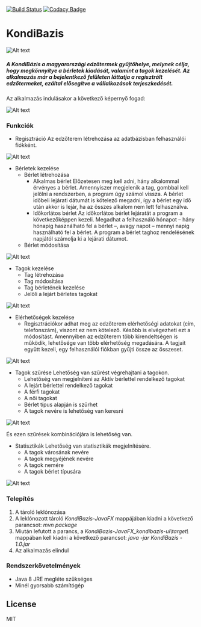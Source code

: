[![Build Status](https://travis-ci.org/bakbalazs/KondiBazis-JavaFX.svg?branch=master)](https://travis-ci.org/bakbalazs/KondiBazis-JavaFX)
[![Codacy Badge](https://api.codacy.com/project/badge/Grade/97e57c526d4b4a58bee0f7c43e131953)](https://www.codacy.com/app/bakbalazs/KondiBazis-JavaFX?utm_source=github.com&amp;utm_medium=referral&amp;utm_content=bakbalazs/KondiBazis-JavaFX&amp;utm_campaign=Badge_Grade)

# KondiBazis

![Alt text](https://github.com/bakbalazs/KondiBazis-JavaFX/blob/master/kepek/foAblak.png "Az alkalmazás fő képernyője felülete.")

##### A KondiBázis a magyarországi edzőtermek gyűjtőhelye, melynek célja, hogy megkönnyítye a bérletek kiadását, valamint a tagok kezelését. Az alkalmazás már a bejelentkező felületen láttatja a regisztrált edzőtermeket, ezáltal elősegítve a vállalkozások terjeszkedését. 

Az alkalmazás indulásakor a következő képernyő fogad:

![Alt text](https://github.com/bakbalazs/KondiBazis-JavaFX/blob/master/kepek/inditasiKepernyoFelulet.png "Az alkalmazás indító képernyője.")

### Funkciók
* Regisztráció
    Az edzőterem létrehozása az adatbázisban felhasználói fiókként.
	
![Alt text](https://github.com/bakbalazs/KondiBazis-JavaFX/blob/master/kepek/teremRegisztralasaFelulet.png "Az alkalmazás terem regisztrálási felülete.")

* Bérletek kezelése
	* Bérlet létrehozása
	  - Alkalmas bérlet
	        Előzetesen meg kell adni, hány alkalommal érvényes a bérlet. Amennyiszer megjelenik a tag, gombbal kell jelölni a rendszerben, a program úgy számol vissza. A bérlet időbeli lejárati dátumát is kötelező megadni, így a bérlet egy idő után akkor is lejár, ha az összes alkalom nem lett felhasználva. 
	  - Időkorlátos bérlet
	        Az időkorlátos bérlet lejáratát a program a következőképpen kezeli. Megadhat a felhasználó hónapot – hány hónapig használható fel a bérlet –, avagy napot – mennyi napig használható fel a bérlet. A program  a bérlet taghoz rendelésének napjától számolja ki a lejárati dátumot. 
	* Bérlet módosítása
	
![Alt text](https://github.com/bakbalazs/KondiBazis-JavaFX/blob/master/kepek/berletKivalasztva.png "Az alkalmazás bérlet létrehozási felülete.")

* Tagok kezelése
    * Tag létrehozása
    * Tag módosítása
    * Tag bérletének kezelése
    * Jelöli a lejárt bérletes tagokat

![Alt text](https://github.com/bakbalazs/KondiBazis-JavaFX/blob/master/kepek/tagHozzaadaasa.png "Az alkalmazás tag létrehozási felülete.")

* Elérhetőségek kezelése
    * Regisztrációkor adhat meg az edzőterem elérhetőségi adatokat (cím, telefonszám), viszont ez nem kötelező. Később is elvégezheti ezt a módosítást. Amennyiben az edzőterem több kirendeltségen is működik, lehetősége van több elérhetőség megadására. A tagjait együtt kezeli, egy felhasználói fiókban gyűjti össze az összeset. 

![Alt text](https://github.com/bakbalazs/KondiBazis-JavaFX/blob/master/kepek/elerhetosegFelulet.png "Az alkalmazás elérhetőség létrehozási felülete.")

* Tagok szűrése
    Lehetőség van szűrést végrehajtani a tagokon.
    * Lehetőség van megjelníteni az Aktív bérlettel rendelkező tagokat
    * A lejárt bérlettel rendelkező tagokat
    * A férfi tagokat
    * A női tagokat
    * Bérlet típus alapján is szűrhet
    * A tagok nevére is lehetőség van keresni
	
![Alt text](https://github.com/bakbalazs/KondiBazis-JavaFX/blob/master/kepek/szures.png "Példa Női tagok szűrése.")

És ezen szűrések kombinációjára is lehetőség van.
* Statisztikák
    Lehetőség van statisztikák megjelnítésére.
	* A tagok városának nevére
	* A tagok megyéjének nevére
	* A tagok nemére
	* A tagok bérlet típusára
	
![Alt text](https://github.com/bakbalazs/KondiBazis-JavaFX/blob/master/kepek//varosStatisztika.png "Példa város statisztikára.")
	
### Telepítés
1. A tároló leklónozása
2. A leklónozott tároló _KondiBazis-JavaFX_ mappájában kiadni a következő parancsot: _mvn package_
3. Miután lefutott a parancs, a _KondiBazis-JavaFX\_kondibazis-ui\\target\\_ mappában kell kiadni a következő parancsot: _java -jar KondiBazis - 1.0.jar_
4. Az alkalmazás elindul

### Rendszerkövetelmények
* Java 8 JRE megléte szükséges
* Minél gyorsabb számítógép

License
----

MIT